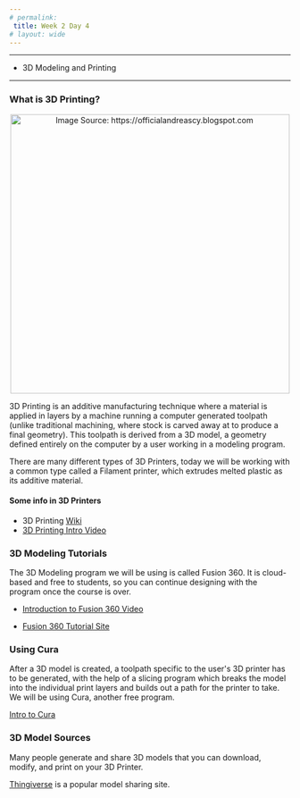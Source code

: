 ```yaml
---
# permalink: 
 title: Week 2 Day 4
# layout: wide
---
```


-------------------

- 3D Modeling and Printing

-------------------

### What is 3D Printing?
<p align="center">
<img width="500" title="Image Source: https://officialandreascy.blogspot.com" src="/assets/images/3D_Example.jpg">
</p>


3D Printing is an additive manufacturing technique where a material is applied in layers by a machine running a computer generated toolpath (unlike traditional machining, where stock is carved away at to produce a final geometry). This toolpath is derived from a 3D model, a geometry defined entirely on the computer by a user working in a modeling program.

There are many different types of 3D Printers, today we will be working with a common type called a Filament printer, which extrudes melted plastic as its additive material.


#### Some info in 3D Printers 

- 3D Printing [Wiki](https://en.wikipedia.org/wiki/3D_printing)
- [3D Printing Intro Video](https://www.youtube.com/watch?v=Vx0Z6LplaMU)


### 3D Modeling Tutorials ###

The 3D Modeling program we will be using is called Fusion 360. It is cloud-based and free to students, so you can continue designing with the program once the course is over. 

- [Introduction to Fusion 360 Video](https://www.youtube.com/watch?v=mnZpV3Sl614)

- [Fusion 360 Tutorial Site](http://help.autodesk.com/view/fusion360/ENU/)

### Using Cura ###

After a 3D model is created, a toolpath specific to the user's 3D printer has to be generated, with the help of a slicing program which breaks the model into the individual print layers and builds out a path for the printer to take. We will be using Cura, another free program. 

[Intro to Cura](https://www.youtube.com/watch?v=jEGAjV6L6qU)

### 3D Model Sources ###

Many people generate and share 3D models that you can download, modify, and print on your 3D Printer.

[Thingiverse](https://www.thingiverse.com/) is a popular model sharing site. 








